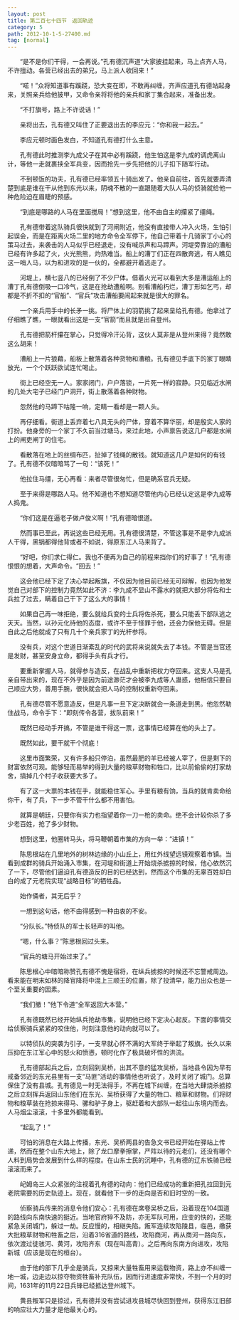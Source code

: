 ```yaml
---
layout: post
title: 第二百七十四节　返回轨迹
category: 5
path: 2012-10-1-5-27400.md
tag: [normal]
---
```


　　“是不是你们干得，一会再说。”孔有德沉声道“大家披挂起来，马上点齐人马，不许擅动。各营已经出去的弟兄，马上派人收回来！”

　　“喏！”众将知道事有蹊跷，恐大变在即，不敢再纠缠，齐声应道孔有德站起身来，关照亲兵给他披甲，又命令亲将将他的亲兵和家丁集合起来，准备出发。

　　“不打旗号，路上不许说话！”

　　亲将出去，孔有德又叫住了正要退出去的李应元：“你和我一起去。”

　　李应元顿时面色发白，不知道孔有德打什么主意。

　　孔有德此时推测李九成父子在其中必有蹊跷，他生怕这是李九成的调虎离山计，等他一走就裹挟全军兵变，因而抢先一步先把他的儿子扣下随军行动。

　　不到顿饭的功夫，孔有德已经率领五十骑出发了。他亲自前往，首先就要弄清楚到底是谁在干从他到东光以来，阴魂不散的一直跟随着大队人马的侦骑就给他一种危险迫在眉睫的预感。

　　“到底是哪路的人马在里面搅局！”想到这里，他不由自主的攥紧了缰绳。

　　孔有德带着这队骑兵很快就到了河闸附近，他没有直接带人冲入火场，生怕引起误会，而是在距离火场二里的地方命令全军停下，他自己带着十几骑家丁小心的策马过去，来袭击的人马似乎已经退走，没有喊杀声和马蹄声。河堤旁靠泊的漕船已经有许多起了火，火光熊熊，灼热难当。船上的漕丁们正在四散奔逃，有人瞧见这一哨人马，以为和进攻的是一伙的，全都避开着逃走了。

　　河堤上，横七竖八的已经倒了不少尸体。借着火光可以看到大多是漕运船上的漕丁孔有德倒吸一口冷气，这是在抢劫遭船啊。别看漕船朽烂，漕丁形如乞丐，却都是不折不扣的“官船”、“官兵”攻击漕船要闹起来就是很大的罪名。

　　一个亲兵用手中的长矛一挑。将尸体上的羽箭挑了起来呈给孔有德。他拿过了仔细瞧了瞧，一眼就看出这是一支“官箭”而且就是出自登州。

　　孔有德把箭杆攥在掌心，只觉得冷汗沁背，这伙人莫非是从登州来得？竟然敢这么胡来！

　　漕船上一片狼藉，船板上散落着各种货物和漕粮。孔有德见手底下的家丁眼睛放光，一个个跃跃欲试连忙喝止。

　　街上已经空无一人。家家闭门，户户落锁，一片死一样的寂静。只见临近水闸的几处大宅子已经门户洞开，街上散落着各种财物。

　　忽然他的马蹄下咕隆一响，定睛一看却是一颗人头。

　　再仔细看。街道上丢弃着七八具无头的尸体，穿着不算华丽，却是殷实人家的打扮。他身旁的一个家丁不久前当过塘马，来过此地，小声禀告说这几户都是水闸上的闸吏闸丁的住宅。

　　看散落在地上的丝绸布匹，扯掉了钱绳的散钱。就知道这几户是如何的有钱了。孔有德不仅暗暗骂了一句：“该死！”

　　他拉住马缰，无心再看：来者尽管很匆忙，但是确系官兵无疑。

　　至于来得是哪路人马。他不知道也不想知道尽管他内心已经认定这是李九成等人捣鬼。

　　“你们这是在逼老子做卢俊义啊！”孔有德暗恨道。

　　然而事已至此，再说这些已经无用。孔有德很清楚，不管这事是不是李九成派人干得，黑锅都得他背或者不如说，得原东江人马来背了。

　　“好吧，你们求仁得仁。我也不便再为自己的前程来挡你们的好事了！”孔有德恨恨的想着，大声命令。“回去！”

　　这会他已经下定了决心举起叛旗，不仅因为他目前已经无可辩解，也因为他发觉自己对部下的控制力竟然如此不济：李九成不显山不露水的就把大部分将佐和士兵拉了过去，瞒着自己干下了这么大的事情！

　　如果自己再一味拒绝，要么就给兵变的士兵将佐杀死，要么只能丢下部队逃之天天。当然，以孙元化待他的态度，或许不至于怪罪于他，还会力保他无碍。但是自此之后他就成了只有几十个亲兵家丁的光杆参将。

　　没有兵，对这个世道日渐紊乱的时代的武将来说就失去了本钱。不管是当官还是发财，甚至安身立命，都得手头有兵才行。

　　要重新掌握人马，就得参与造反，在战乱中重新把权力夺回来。这支人马是孔亲自带出来的，现在不外乎是因为前途渺茫才会被李九成等人蛊惑，他相信只要自己顺应大势，善用手腕，很快就会把人马的控制权重新夺回来。

　　孔有德尽管不愿意造反，但是凡事一旦下定决断就会一条道走到黑。他忽然勒住战马，命令手下：“即刻传令各营，拔队前来！”

　　既然已经动手开搞，不管是谁干得这一票，这事情已经算在他的头上了。

　　既然如此，要干就干个彻底！

　　这里市面繁荣，又有许多船只停泊，虽然最肥的羊已经被人宰了，但是剩下的财富依然可观。能够轻而易举的得到大量的粮草财物和牲口，比以前偷偷的打家劫舍，搞掉几个村子收获要大多了。

　　有了这一大票的本钱在手，就能稳住军心。手里有粮有饷，当兵的就肯卖命给你干，有了兵，下一步不管干什么都不用害怕。

　　就算是朝廷，只要你有实力也指望着你一刀一枪的卖命。绝不会计较你杀了多少老百姓，抢了多少财物。

　　想到这里，他圈转马头，将马鞭朝着市集的方向一举：“进镇！”

　　陈思根站在几里地外的树林边缘的小山丘上，用红外线望远镜观察着市镇。当看到成群的骑兵开始涌入市集，在河堤和街道上开始烧杀掳掠的时候，他心依然沉了一下，尽管他们逼迫孔有德造反的目的已经达到，然而这个市集的无辜百姓却白白的成了元老院实现“战略目标”的牺牲品。

　　始作俑者，其无后乎？

　　一想到这句话，他不由得感到一种由衷的不安。

　　“分队长。”特侦队的军士长轻声的叫他。

　　“嗯，什么事？”陈思根回过头来。

　　“官兵的塘马开始过来了。”

　　陈思根心中暗暗称赞孔有德不愧是宿将，在纵兵掳掠的时候还不忘警戒周边。看来能在明末如林的降官降将中混上三顺王的位置，除了投清早，能力出众也是一个至关重要的因素。

　　“我们撤！”他下令道“全军返回大本营。”

　　孔有德既然已经开始纵兵抢劫市集，说明他已经下定决心起反。下面的事情交给侦察骑兵紧紧的咬住他，时刻注意他的动向就可以了。

　　以特侦队的突袭为引子，一支早就心怀不满的大军终于举起了叛旗。长久以来压抑在东江军心中的怒火和愤懑，顿时化作了极具破坏性的洪流。

　　孔有德部起兵之后，立刻回到吴桥，出其不意的猛攻吴桥，当地县令因为早有戒备邻近的东光县里有一支“马匪”活动的事情他也听说了，及时关闭了城门。总算保住了没有县城。孔有德见一时无法得手，不再在城下纠缠，在当地大肆烧杀掳掠之后立刻挥兵返回山东他们在东光、吴桥获得了大量的牲口、粮草和财物。们将财物和粮草装在抢掠来得马、骡和驴子身上，驱赶着和大部队一起往山东境内而去。人马烟尘滚滚，十多里外都能看到。

　　“起乱了！”

　　可怕的消息在大路上传播，东光、吴桥两县的告急文书已经开始在驿站上传递，然而在整个山东大地上，除了龙口摩拳擦掌，严阵以待的元老们，还没有哪个人料到局势会发展到什么样的程度。在山东士民的沉睡中，孔有德的辽东铁骑已经滚滚而来了。

　　屺姆岛三人众紧张的注视着孔有德的动向：他们已经成功的重新把孔拉回到元老院需要的历史轨迹上。现在，就看他下一步的走向是否和旧时空的一致。

　　侦察骑兵传来的消息令他们安心：孔有德在席卷吴桥之后，沿着现在104国道的路线向东南快速的挺近。当地官府猝不及防，亦无军队可用，应变的快的，还能紧急关闭城门，躲过一劫。反应慢的，相继失陷。叛军连续攻陷陵县，临邑，缴获大批粮草财物和牲畜之后，沿着316省道的路线，攻陷商河，再从商河一路向东，依次渡过徒骇河、黄河，攻陷齐东（现在叫高青）。之后再向东南方向进攻，攻陷新城（应该是现在的桓台）。

　　由于他的部下几乎全是骑兵，又掠来大量牲畜用来运载物资，路上亦不纠缠一地一城，边走边以掠夺物资牲畜补充队伍，因而行进速度非常快，不到一个月的时间，1631年的11月22日兵锋已经抵达登州城下。

　　黄县叛军只是掠过，孔有德并没有尝试进攻县城尽快回到登州，获得东江旧部的响应壮大力量才是他最关心的。